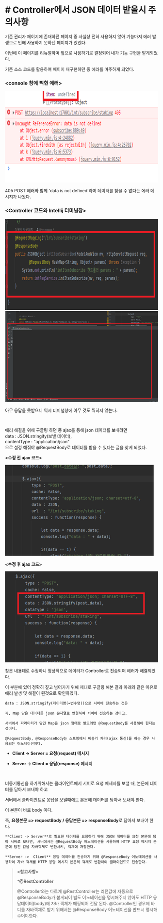# **# Controller에서 JSON 데이터 받을시 주의사항**

기존 관리자 페이지에 존재하던 페이지 중 사실상 전혀 사용하지 않아 기능마저 에러 발생으로 인해 사용하지 못하던 페이지가 있었다.   

이번에 이 페이지를 리뉴얼하며 앞으로 사용하기로 결정되어 내가 기능 구현을 맡게되었다.

기존 소스 코드를 활용하여 페이지 재구현하던 중 에러를 마주하게 되었다.
### **<console 창에 찍힌 에러>**
<img src="./images/스크린샷(154).png" height=300/>

405 POST 에러와 함께 'data is not defined'라며 데이터를 찾을 수 없다는 에러 메시지가 나왔다.

### **<Controller 코드와 Intellij 터미널창>**
<img src="./images/스크린샷(158).png" height=300/>

<img src="./images/스크린샷(153).png" height=300/>

아무 응답을 못받으니 역시 터미널창에 아무 것도 찍히지 않는다.

<br>

에러 해결을 위해 구글링 하던 중 ajax를 통해 json 데이터를 보내려면<br>
data : JSON.stringify(보낼 데이터),<br>
contentType : "application/json"<br>으로 설정 해줘야 @RequestBody로 데이터를 받을 수 있다는 글을 찾게 되었다.

**<수정 전 ajax 코드>**

<img src="./images/스크린샷(155).png" height=300/>

<br>

**<수정 후 ajax 코드>**

<img src="./images/스크린샷(157).png" height=300/>

찾은 내용데로 수정하니 정상적으로 데이터가 Controller로 전송되며 에러가 해결되었다.
<br>

이 부분에 있어 정확히 짚고 넘어가기 위해 제대로 구글링 해본 결과 아래와 같은 이유로 에러 발생 및 해결이 된것으로 확인하였다.

    data : JSON.stringify(데이터명(=변수명))으로 서버에 전송하는 것은

    즉, Map 담은 데이터를 json 문자열로 변형하여 서버에 전송하는 것이고,

    서버에서 파라미터가 담긴 Map을 json 형태로 받으려면 @RequestBody를 사용해야 한다는 것이다.

    @RequestBody, @ResponseBody는 스프링에서 비동기 처리(ajax 통신)를 하는 경우 사용되는 어노테이션이다.

- **Client -> Server = 요청(request) 메시지**

- **Server -> Client = 응답(response) 메시지**

<br>

비동기통신을 하기위해서는 클라이언트에서 서버로 요청 메세지를 보낼 때, 본문에 데이터를 담아서 보내야 하고

서버에서 클라이언트로 응답을 보낼때에도 본문에 데이터를 담아서 보내야 한다. 

이 본문이 바로 body 이다.

즉, **요청본문 => requestBody / 응답본문 => responseBody**로 담아서 보내야 한다.

    **Client -> Server**로 필요한 데이터를 요청하기 위해 JSON 데이터를 요청 본문에 담아 서버로 보내면, 서버에서는 @RequestBody 어노테이션을 사용하여 HTTP 요청 메시지 본문에 담긴 값을 자바객체로 변환시켜, 객체에 저장한다.

    **Server ->  Client** 응답 데이터를 전송하기 위해 @ResponseBody 어노테이션을 사용하여 자바 객체를 HTTP 응답 메시지 본문의 객체로 변환하여 클라이언트로 전송한다.

>**<참고사항>**   
>
>***@RestController**   
>
>@Controller와는 다르게 @RestController는 리턴값에 자동으로 @ResponseBody가 붙게되어 별도 어노테이션을 명시해주지 않아도 HTTP 응답데이터(body)에 자바 객체가 매핑되어 전달 된다.
>@Controller인 경우에 바디를 자바객체로 받기 위해서는 @ResponseBody 어노테이션을 반드시 명시해주어야한다. 


